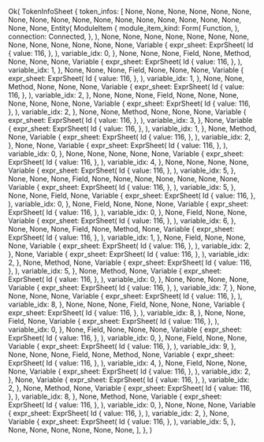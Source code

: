 Ok(
    TokenInfoSheet {
        token_infos: [
            None,
            None,
            None,
            None,
            None,
            None,
            None,
            None,
            None,
            None,
            None,
            None,
            None,
            None,
            None,
            None,
            None,
            None,
            None,
            Entity(
                ModuleItem {
                    module_item_kind: Form(
                        Function,
                    ),
                    connection: Connected,
                },
            ),
            None,
            None,
            None,
            None,
            None,
            None,
            None,
            None,
            None,
            None,
            None,
            None,
            None,
            Variable {
                expr_sheet: ExprSheet(
                    Id {
                        value: 116,
                    },
                ),
                variable_idx: 0,
            },
            None,
            None,
            None,
            Field,
            None,
            Method,
            None,
            None,
            None,
            Variable {
                expr_sheet: ExprSheet(
                    Id {
                        value: 116,
                    },
                ),
                variable_idx: 1,
            },
            None,
            None,
            None,
            Field,
            None,
            None,
            None,
            Variable {
                expr_sheet: ExprSheet(
                    Id {
                        value: 116,
                    },
                ),
                variable_idx: 1,
            },
            None,
            None,
            Method,
            None,
            None,
            None,
            Variable {
                expr_sheet: ExprSheet(
                    Id {
                        value: 116,
                    },
                ),
                variable_idx: 2,
            },
            None,
            None,
            None,
            Field,
            None,
            None,
            None,
            None,
            None,
            None,
            None,
            Variable {
                expr_sheet: ExprSheet(
                    Id {
                        value: 116,
                    },
                ),
                variable_idx: 2,
            },
            None,
            None,
            Method,
            None,
            None,
            None,
            Variable {
                expr_sheet: ExprSheet(
                    Id {
                        value: 116,
                    },
                ),
                variable_idx: 3,
            },
            None,
            Variable {
                expr_sheet: ExprSheet(
                    Id {
                        value: 116,
                    },
                ),
                variable_idx: 1,
            },
            None,
            Method,
            None,
            Variable {
                expr_sheet: ExprSheet(
                    Id {
                        value: 116,
                    },
                ),
                variable_idx: 2,
            },
            None,
            None,
            Variable {
                expr_sheet: ExprSheet(
                    Id {
                        value: 116,
                    },
                ),
                variable_idx: 0,
            },
            None,
            None,
            None,
            None,
            None,
            Variable {
                expr_sheet: ExprSheet(
                    Id {
                        value: 116,
                    },
                ),
                variable_idx: 4,
            },
            None,
            None,
            None,
            None,
            Variable {
                expr_sheet: ExprSheet(
                    Id {
                        value: 116,
                    },
                ),
                variable_idx: 5,
            },
            None,
            None,
            None,
            Field,
            None,
            None,
            None,
            None,
            None,
            None,
            None,
            Variable {
                expr_sheet: ExprSheet(
                    Id {
                        value: 116,
                    },
                ),
                variable_idx: 5,
            },
            None,
            None,
            Field,
            None,
            Variable {
                expr_sheet: ExprSheet(
                    Id {
                        value: 116,
                    },
                ),
                variable_idx: 0,
            },
            None,
            Field,
            None,
            None,
            None,
            Variable {
                expr_sheet: ExprSheet(
                    Id {
                        value: 116,
                    },
                ),
                variable_idx: 0,
            },
            None,
            Field,
            None,
            None,
            Variable {
                expr_sheet: ExprSheet(
                    Id {
                        value: 116,
                    },
                ),
                variable_idx: 6,
            },
            None,
            None,
            None,
            Field,
            None,
            Method,
            None,
            Variable {
                expr_sheet: ExprSheet(
                    Id {
                        value: 116,
                    },
                ),
                variable_idx: 1,
            },
            None,
            Field,
            None,
            None,
            None,
            Variable {
                expr_sheet: ExprSheet(
                    Id {
                        value: 116,
                    },
                ),
                variable_idx: 2,
            },
            None,
            Variable {
                expr_sheet: ExprSheet(
                    Id {
                        value: 116,
                    },
                ),
                variable_idx: 2,
            },
            None,
            Method,
            None,
            Variable {
                expr_sheet: ExprSheet(
                    Id {
                        value: 116,
                    },
                ),
                variable_idx: 5,
            },
            None,
            Method,
            None,
            Variable {
                expr_sheet: ExprSheet(
                    Id {
                        value: 116,
                    },
                ),
                variable_idx: 0,
            },
            None,
            None,
            None,
            None,
            Variable {
                expr_sheet: ExprSheet(
                    Id {
                        value: 116,
                    },
                ),
                variable_idx: 7,
            },
            None,
            None,
            None,
            None,
            Variable {
                expr_sheet: ExprSheet(
                    Id {
                        value: 116,
                    },
                ),
                variable_idx: 8,
            },
            None,
            None,
            None,
            Field,
            None,
            None,
            None,
            Variable {
                expr_sheet: ExprSheet(
                    Id {
                        value: 116,
                    },
                ),
                variable_idx: 8,
            },
            None,
            None,
            Field,
            None,
            Variable {
                expr_sheet: ExprSheet(
                    Id {
                        value: 116,
                    },
                ),
                variable_idx: 0,
            },
            None,
            Field,
            None,
            None,
            None,
            Variable {
                expr_sheet: ExprSheet(
                    Id {
                        value: 116,
                    },
                ),
                variable_idx: 0,
            },
            None,
            Field,
            None,
            None,
            Variable {
                expr_sheet: ExprSheet(
                    Id {
                        value: 116,
                    },
                ),
                variable_idx: 9,
            },
            None,
            None,
            None,
            Field,
            None,
            Method,
            None,
            Variable {
                expr_sheet: ExprSheet(
                    Id {
                        value: 116,
                    },
                ),
                variable_idx: 4,
            },
            None,
            Field,
            None,
            None,
            None,
            Variable {
                expr_sheet: ExprSheet(
                    Id {
                        value: 116,
                    },
                ),
                variable_idx: 2,
            },
            None,
            Variable {
                expr_sheet: ExprSheet(
                    Id {
                        value: 116,
                    },
                ),
                variable_idx: 2,
            },
            None,
            Method,
            None,
            Variable {
                expr_sheet: ExprSheet(
                    Id {
                        value: 116,
                    },
                ),
                variable_idx: 8,
            },
            None,
            Method,
            None,
            Variable {
                expr_sheet: ExprSheet(
                    Id {
                        value: 116,
                    },
                ),
                variable_idx: 0,
            },
            None,
            None,
            None,
            Variable {
                expr_sheet: ExprSheet(
                    Id {
                        value: 116,
                    },
                ),
                variable_idx: 2,
            },
            None,
            Variable {
                expr_sheet: ExprSheet(
                    Id {
                        value: 116,
                    },
                ),
                variable_idx: 5,
            },
            None,
            None,
            None,
            None,
            None,
            None,
        ],
    },
)